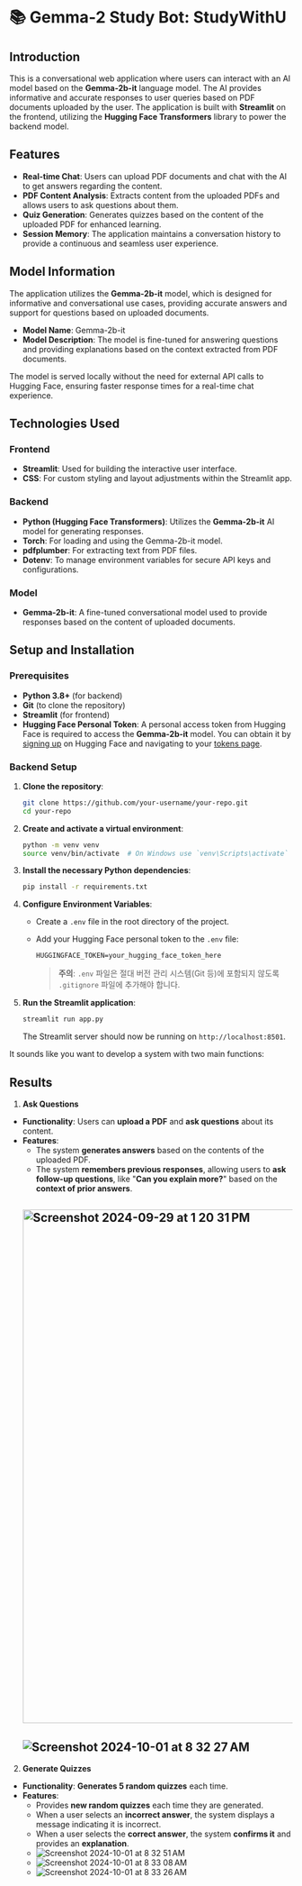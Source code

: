
# 📚 Gemma-2 Study Bot: StudyWithU

## Introduction

This is a conversational web application where users can interact with an AI model based on the **Gemma-2b-it** language model. The AI provides informative and accurate responses to user queries based on PDF documents uploaded by the user. The application is built with **Streamlit** on the frontend, utilizing the **Hugging Face Transformers** library to power the backend model.

## Features

- **Real-time Chat**: Users can upload PDF documents and chat with the AI to get answers regarding the content.
- **PDF Content Analysis**: Extracts content from the uploaded PDFs and allows users to ask questions about them.
- **Quiz Generation**: Generates quizzes based on the content of the uploaded PDF for enhanced learning.
- **Session Memory**: The application maintains a conversation history to provide a continuous and seamless user experience.

## Model Information

The application utilizes the **Gemma-2b-it** model, which is designed for informative and conversational use cases, providing accurate answers and support for questions based on uploaded documents.

- **Model Name**: Gemma-2b-it
- **Model Description**: The model is fine-tuned for answering questions and providing explanations based on the context extracted from PDF documents.

The model is served locally without the need for external API calls to Hugging Face, ensuring faster response times for a real-time chat experience.

## Technologies Used

### Frontend
- **Streamlit**: Used for building the interactive user interface.
- **CSS**: For custom styling and layout adjustments within the Streamlit app.

### Backend
- **Python (Hugging Face Transformers)**: Utilizes the **Gemma-2b-it** AI model for generating responses.
- **Torch**: For loading and using the Gemma-2b-it model.
- **pdfplumber**: For extracting text from PDF files.
- **Dotenv**: To manage environment variables for secure API keys and configurations.

### Model
- **Gemma-2b-it**: A fine-tuned conversational model used to provide responses based on the content of uploaded documents.

## Setup and Installation

### Prerequisites
- **Python 3.8+** (for backend)
- **Git** (to clone the repository)
- **Streamlit** (for frontend)
- **Hugging Face Personal Token**: A personal access token from Hugging Face is required to access the **Gemma-2b-it** model. You can obtain it by [signing up](https://huggingface.co/join) on Hugging Face and navigating to your [tokens page](https://huggingface.co/settings/tokens).

### Backend Setup

1. **Clone the repository**:

   ```bash
   git clone https://github.com/your-username/your-repo.git
   cd your-repo
   ```

2. **Create and activate a virtual environment**:

   ```bash
   python -m venv venv
   source venv/bin/activate  # On Windows use `venv\Scripts\activate`
   ```

3. **Install the necessary Python dependencies**:

   ```bash
   pip install -r requirements.txt
   ```

4. **Configure Environment Variables**:

   - Create a `.env` file in the root directory of the project.
   - Add your Hugging Face personal token to the `.env` file:

     ```env
     HUGGINGFACE_TOKEN=your_hugging_face_token_here
     ```

     > **주의**: `.env` 파일은 절대 버전 관리 시스템(Git 등)에 포함되지 않도록 `.gitignore` 파일에 추가해야 합니다.

5. **Run the Streamlit application**:

   ```bash
   streamlit run app.py
   ```

   The Streamlit server should now be running on `http://localhost:8501`.

It sounds like you want to develop a system with two main functions: 


## Results
1. **Ask Questions**
- **Functionality**: Users can **upload a PDF** and **ask questions** about its content. 
- **Features**:
  - The system **generates answers** based on the contents of the uploaded PDF.
  - The system **remembers previous responses**, allowing users to **ask follow-up questions**, like "**Can you explain more?**" based on the **context of prior answers**.
  ## <img width="912" alt="Screenshot 2024-09-29 at 1 20 31 PM" src="https://github.com/user-attachments/assets/c04a988b-6bd0-4859-8428-3b1df7340774">
  ## ![Screenshot 2024-10-01 at 8 32 27 AM](https://github.com/user-attachments/assets/f0cef64d-7a72-4f14-ab8c-09cecac958e1)
 

2. **Generate Quizzes**
- **Functionality**: **Generates 5 random quizzes** each time.
- **Features**:
  - Provides **new random quizzes** each time they are generated.
  - When a user selects an **incorrect answer**, the system displays a message indicating it is incorrect.
  - When a user selects the **correct answer**, the system **confirms it** and provides an **explanation**.
  - ![Screenshot 2024-10-01 at 8 32 51 AM](https://github.com/user-attachments/assets/de90a2cf-1d53-45f2-bfae-c6561f871007)
  - ![Screenshot 2024-10-01 at 8 33 08 AM](https://github.com/user-attachments/assets/0ec6b4c6-44fb-426c-9426-4c57c690bcdf)
  - ![Screenshot 2024-10-01 at 8 33 26 AM](https://github.com/user-attachments/assets/96a73d56-da09-48c9-bd09-e7f690f38677)

